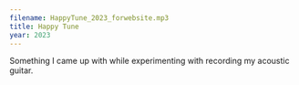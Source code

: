 ```yaml
---
filename: HappyTune_2023_forwebsite.mp3
title: Happy Tune
year: 2023
---
```


Something I came up with while experimenting with recording my acoustic guitar.